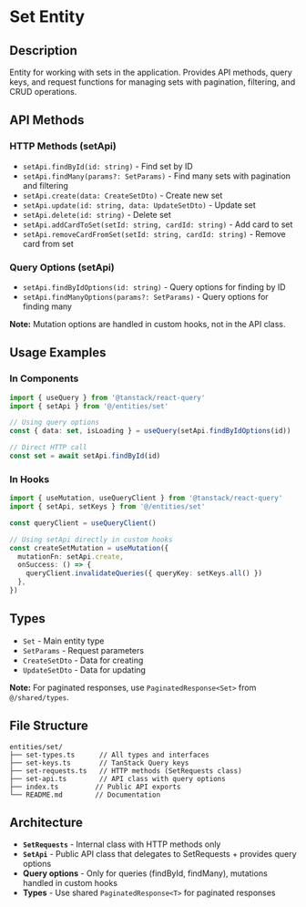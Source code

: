 # Set Entity

## Description

Entity for working with sets in the application. Provides API methods, query keys, and request functions for managing sets with pagination, filtering, and CRUD operations.

## API Methods

### HTTP Methods (setApi)

- `setApi.findById(id: string)` - Find set by ID
- `setApi.findMany(params?: SetParams)` - Find many sets with pagination and filtering
- `setApi.create(data: CreateSetDto)` - Create new set
- `setApi.update(id: string, data: UpdateSetDto)` - Update set
- `setApi.delete(id: string)` - Delete set
- `setApi.addCardToSet(setId: string, cardId: string)` - Add card to set
- `setApi.removeCardFromSet(setId: string, cardId: string)` - Remove card from set

### Query Options (setApi)

- `setApi.findByIdOptions(id: string)` - Query options for finding by ID
- `setApi.findManyOptions(params?: SetParams)` - Query options for finding many

**Note:** Mutation options are handled in custom hooks, not in the API class.

## Usage Examples

### In Components

```typescript
import { useQuery } from '@tanstack/react-query'
import { setApi } from '@/entities/set'

// Using query options
const { data: set, isLoading } = useQuery(setApi.findByIdOptions(id))

// Direct HTTP call
const set = await setApi.findById(id)
```

### In Hooks

```typescript
import { useMutation, useQueryClient } from '@tanstack/react-query'
import { setApi, setKeys } from '@/entities/set'

const queryClient = useQueryClient()

// Using setApi directly in custom hooks
const createSetMutation = useMutation({
  mutationFn: setApi.create,
  onSuccess: () => {
    queryClient.invalidateQueries({ queryKey: setKeys.all() })
  },
})
```

## Types

- `Set` - Main entity type
- `SetParams` - Request parameters
- `CreateSetDto` - Data for creating
- `UpdateSetDto` - Data for updating

**Note:** For paginated responses, use `PaginatedResponse<Set>` from `@/shared/types`.

## File Structure

```
entities/set/
├── set-types.ts      // All types and interfaces
├── set-keys.ts       // TanStack Query keys
├── set-requests.ts   // HTTP methods (SetRequests class)
├── set-api.ts        // API class with query options
├── index.ts         // Public API exports
└── README.md        // Documentation
```

## Architecture

- **`SetRequests`** - Internal class with HTTP methods only
- **`SetApi`** - Public API class that delegates to SetRequests + provides query options
- **Query options** - Only for queries (findById, findMany), mutations handled in custom hooks
- **Types** - Use shared `PaginatedResponse<T>` for paginated responses
